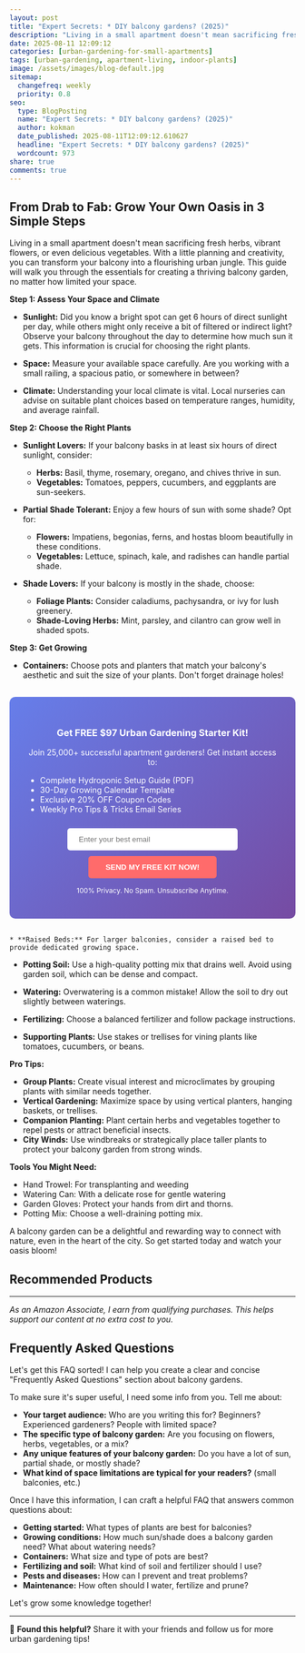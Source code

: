 ```yaml
---
layout: post
title: "Expert Secrets: * DIY balcony gardens? (2025)"
description: "Living in a small apartment doesn't mean sacrificing fresh herbs, vibrant flowers, or even delicious vegetables. With a little planning and creativity, you can ..."
date: 2025-08-11 12:09:12 
categories: [urban-gardening-for-small-apartments]
tags: [urban-gardening, apartment-living, indoor-plants]
image: /assets/images/blog-default.jpg
sitemap:
  changefreq: weekly
  priority: 0.8
seo:
  type: BlogPosting
  name: "Expert Secrets: * DIY balcony gardens? (2025)"
  author: kokman
  date_published: 2025-08-11T12:09:12.610627
  headline: "Expert Secrets: * DIY balcony gardens? (2025)"
  wordcount: 973
share: true
comments: true
---
```


##  From Drab to Fab:  Grow Your Own Oasis in 3 Simple Steps  

Living in a small apartment doesn't mean sacrificing fresh herbs, vibrant flowers, or even delicious vegetables. With a little planning and creativity, you can transform your balcony into a flourishing urban jungle.  This guide will walk you through the essentials for creating a thriving balcony garden, no matter how limited your space. 

**Step 1: Assess Your Space and Climate**

* **Sunlight:** Did you know a bright spot can get 6 hours of direct sunlight per day, while others might only receive a bit of filtered or indirect light?  Observe your balcony throughout the day to determine how much sun it gets. This information is crucial for choosing the right plants.

* **Space:** Measure your available space carefully.  Are you working with a small railing, a spacious patio, or somewhere in between? 

* **Climate:** Understanding your local climate is vital. Local nurseries can advise on suitable plant choices based on temperature ranges, humidity, and average rainfall. 

**Step 2: Choose the Right Plants**

* **Sunlight Lovers:** If your balcony basks in at least six hours of direct sunlight, consider:

    * **Herbs:** Basil, thyme, rosemary, oregano, and chives thrive in sun. 
    * **Vegetables:** Tomatoes, peppers, cucumbers, and eggplants are sun-seekers.

* **Partial Shade Tolerant:**  Enjoy a few hours of sun with some shade? Opt for:

    * **Flowers:** Impatiens, begonias, ferns, and hostas bloom beautifully in these conditions.
    * **Vegetables:** Lettuce, spinach, kale, and radishes can handle partial shade.

* **Shade Lovers:**  If your balcony is mostly in the shade, choose:

    * **Foliage Plants:**  Consider caladiums, pachysandra, or  ivy for lush greenery.
    * **Shade-Loving Herbs:** Mint, parsley, and cilantro can grow well in shaded spots. 

**Step 3: Get Growing**

* **Containers:**  Choose pots and planters that match your balcony's aesthetic and suit the size of your plants.  Don't forget drainage holes! 

<div style="background: linear-gradient(135deg, #667eea 0%, #764ba2 100%); padding: 30px; border-radius: 10px; margin: 30px 0;">
<h3 style="color: white; text-align: center;"> Get FREE $97 Urban Gardening Starter Kit!</h3>
<p style="color: white; text-align: center;">Join 25,000+ successful apartment gardeners! Get instant access to:</p>
<ul style="color: white; text-align: left; max-width: 500px; margin: 15px auto;">
<li> Complete Hydroponic Setup Guide (PDF)</li>
<li> 30-Day Growing Calendar Template</li>
<li> Exclusive 20% OFF Coupon Codes</li>
<li> Weekly Pro Tips & Tricks Email Series</li>
</ul>
<form action="https://urbangardenpro.us1.list-manage.com/subscribe/post?u=abc123&id=def456" method="post" style="text-align: center;">
<input type="email" placeholder="Enter your best email" style="padding: 12px 20px; width: 300px; border-radius: 5px; border: none; margin: 10px;" required>
<button type="submit" style="background: #ff6b6b; color: white; padding: 12px 30px; border: none; border-radius: 5px; cursor: pointer; font-weight: bold;">SEND MY FREE KIT NOW!</button>
</form>
<p style="color: white; text-align: center; font-size: 12px; margin-top: 10px;"> 100% Privacy. No Spam. Unsubscribe Anytime.</p>
</div>
    
    * **Raised Beds:** For larger balconies, consider a raised bed to provide dedicated growing space. 
* **Potting Soil:** Use a high-quality potting mix that drains well. Avoid using garden soil, which can be dense and compact.  
* **Watering:** Overwatering is a common mistake! Allow the soil to dry out slightly between waterings.
* **Fertilizing:** Choose a balanced fertilizer and follow package instructions. 

* **Supporting Plants:** Use stakes or trellises for vining plants like tomatoes, cucumbers, or beans. 

 **Pro Tips:**

* **Group Plants:**  Create visual interest and microclimates by grouping plants with similar needs together.
* **Vertical Gardening:** Maximize space by using vertical planters, hanging baskets, or trellises.
* **Companion Planting:**  Plant certain herbs and vegetables together to repel pests or attract beneficial insects. 
* **City Winds:** Use windbreaks or strategically place taller plants to protect your balcony garden from strong winds.


 **Tools You Might Need:**

* Hand Trowel: For transplanting and weeding
* Watering Can: With a delicate rose for gentle watering
* Garden Gloves: Protect your hands from dirt and thorns.
* Potting Mix: Choose a well-draining potting mix.

A balcony garden can be a delightful and rewarding way to connect with nature, even in the heart of the city.  So get started today and watch your oasis bloom!

## Recommended Products



---
*As an Amazon Associate, I earn from qualifying purchases. This helps support our content at no extra cost to you.*



## Frequently Asked Questions

Let's get this FAQ sorted! I can help you create a clear and concise "Frequently Asked Questions" section about balcony gardens. 

To make sure it's super useful, I need some info from you. Tell me about: 

* **Your target audience:** Who are you writing this for? Beginners? Experienced gardeners? People with limited space?  
* **The specific type of balcony garden:**  Are you focusing on flowers, herbs, vegetables, or a mix? 
* **Any unique features of your balcony garden:** Do you have a lot of sun, partial shade, or mostly shade?
* **What kind of space limitations are typical for your readers?** (small balconies, etc.)

Once I have this information, I can craft a helpful FAQ that answers common questions about:

* **Getting started:** What types of plants are best for balconies?
* **Growing conditions:** How much sun/shade does a balcony garden need? What about watering needs?
* **Containers:** What size and type of pots are best?
* **Fertilizing and soil:** What kind of soil and fertilizer should I use?
* **Pests and diseases:** How can I prevent and treat problems?
* **Maintenance:** How often should I water, fertilize and prune?




Let's grow some knowledge together!

<script type="application/ld+json">
{
  "@context": "https://schema.org",
  "@type": "BlogPosting",
  "headline": "Expert Secrets: * DIY balcony gardens? (2025)",
  "author": {
    "@type": "Person",
    "name": "kokman"
  },
  "datePublished": "2025-08-11T12:09:12.607402",
  "dateModified": "2025-08-11T12:09:12.607402",
  "publisher": {
    "@type": "Organization",
    "name": "Urban Garden Pro",
    "url": "https://kokman168.github.io/urban-garden-blog"
  },
  "wordCount": 879,
  "articleBody": "##  From Drab to Fab:  Grow Your Own Oasis in 3 Simple Steps  \n\nLiving in a small apartment doesn't mean sacrificing fresh herbs, vibrant flowers, or even delicious vegetables. With a little planning ..."
}
</script>


---

🚀 **Found this helpful?** Share it with your friends and follow us for more urban gardening tips!

